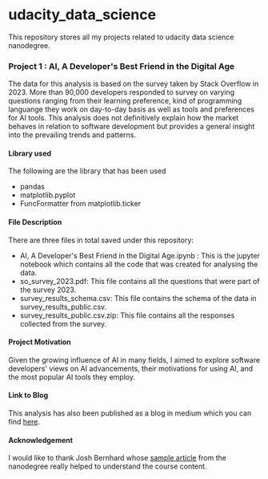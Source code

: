 # udacity_data_science
This repository stores all my projects related to udacity data science nanodegree. 

###  Project 1 : AI, A Developer's Best Friend in the Digital Age
The data for this analysis is based on the survey taken by Stack Overflow in 2023. More than 90,000 developers responded to survey on varying questions ranging from their learning preference, kind of programming languange they work on day-to-day basis as well as tools and preferences for AI tools. This analysis does not definitively explain how the market behaves in relation to software development but provides a general insight into the prevailing trends and patterns.

#### Library used 
The following are the library that has been used
- pandas
- matplotlib.pyplot
- FuncFormatter from matplotlib.ticker

#### File Description 
There are three files in total saved under this repository:
- AI, A Developer's Best Friend in the Digital Age.ipynb : This is the jupyter notebook which contains all the code that was created for analysing the data.
- so_survey_2023.pdf: This file contains all the questions that were part of the survey 2023.
- survey_results_schema.csv: This file contains the schema of the data in survey_results_public.csv.
- survey_results_public.csv.zip: This file contains all the responses collected from the survey.

#### Project Motivation 
Given the growing influence of AI in many fields, I aimed to explore software developers' views on AI advancements, their motivations for using AI, and the most popular AI tools they employ.

#### Link to Blog 
This analysis has also been published as a blog in medium which you can find [here](https://medium.com/@karmadolma.grg/ai-a-developers-best-friend-in-the-digital-age-376f7e6b058e).

#### Acknowledgement 
I would like to thank Josh Bernhard whose [sample article](https://medium.com/@josh_2774/how-do-you-become-a-developer-5ef1c1c68711) from the nanodegree really helped to understand the course content.


